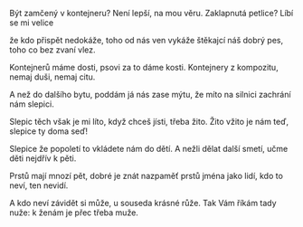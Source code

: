 Být zamčený v kontejneru?
Není lepší, na mou věru.
Zaklapnutá petlice?
Líbí se mi velice

že kdo přispět nedokáže,
toho od nás ven vykáže
štěkajcí náš dobrý pes,
toho co bez zvaní vlez.

Kontejnerů máme dosti,
psovi za to dáme kosti.
Kontejnery z kompozitu,
nemaj duši, nemaj citu.

A než do dalšího bytu,
poddám já nás zase mýtu,
že míto na silnici
zachrání nám slepici.

Slepic těch však je mi líto,
když chceš jísti, třeba žito.
Žito vžito je nám teď,
slepice ty doma seď!

Slepice že popoletí
to vkládete nám do dětí.
A nežli dělat další smetí,
učme děti nejdřív k pěti.

Prstů mají mnozí pět,
dobré je znát nazpaměť
prstů jména jako lidí,
kdo to neví, ten nevidí.

A kdo neví závidět si může,
u souseda krásné růže.
Tak Vám říkám tady nuže:
k ženám je přec třeba muže.

